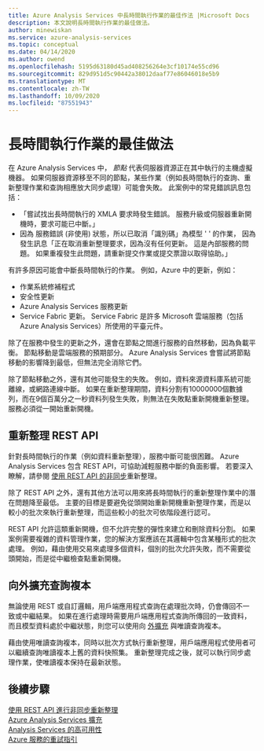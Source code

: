 ```yaml
---
title: Azure Analysis Services 中長時間執行作業的最佳作法 |Microsoft Docs
description: 本文說明長時間執行作業的最佳做法。
author: minewiskan
ms.service: azure-analysis-services
ms.topic: conceptual
ms.date: 04/14/2020
ms.author: owend
ms.openlocfilehash: 5195d63180d45ad408256264e3cf10174e55cd96
ms.sourcegitcommit: 829d951d5c90442a38012daaf77e86046018e5b9
ms.translationtype: MT
ms.contentlocale: zh-TW
ms.lasthandoff: 10/09/2020
ms.locfileid: "87551943"
---
```

# <a name="best-practices-for-long-running-operations"></a>長時間執行作業的最佳做法

在 Azure Analysis Services 中， *節點* 代表伺服器資源正在其中執行的主機虛擬機器。 如果伺服器資源移至不同的節點，某些作業（例如長時間執行的查詢、重新整理作業和查詢相應放大同步處理）可能會失敗。 此案例中的常見錯誤訊息包括：

- 「嘗試找出長時間執行的 XMLA 要求時發生錯誤。 服務升級或伺服器重新開機時，要求可能已中斷。」
- 因為 <guid> 服務錯誤 (非使用) 狀態，所以已取消「識別碼」為模型 ' ' 的作業， <database> 因為發生訊息「正在取消重新整理要求，因為沒有任何更新。 這是內部服務的問題。 如果重複發生此問題，請重新提交作業或提交票證以取得協助。」

有許多原因可能會中斷長時間執行的作業。 例如，Azure 中的更新，例如： 
- 作業系統修補程式 
- 安全性更新
- Azure Analysis Services 服務更新
- Service Fabric 更新。 Service Fabric 是許多 Microsoft 雲端服務（包括 Azure Analysis Services）所使用的平臺元件。

除了在服務中發生的更新之外，還會在節點之間進行服務的自然移動，因為負載平衡。 節點移動是雲端服務的預期部分。 Azure Analysis Services 會嘗試將節點移動的影響降到最低，但無法完全消除它們。 

除了節點移動之外，還有其他可能發生的失敗。 例如，資料來源資料庫系統可能離線，或網路連線中斷。 如果在重新整理期間，資料分割有10000000個數據列，而在9個百萬分之一秒資料列發生失敗，則無法在失敗點重新開機重新整理。 服務必須從一開始重新開機。 

## <a name="refresh-rest-api"></a>重新整理 REST API

針對長時間執行的作業（例如資料重新整理），服務中斷可能很困難。 Azure Analysis Services 包含 REST API，可協助減輕服務中斷的負面影響。 若要深入瞭解，請參閱 [使用 REST API 的非同步](analysis-services-async-refresh.md)重新整理。
 
除了 REST API 之外，還有其他方法可以用來將長時間執行的重新整理作業中的潛在問題降至最低。 主要的目標是要避免從頭開始重新開機重新整理作業，而是以較小的批次來執行重新整理，而這些較小的批次可依階段進行認可。 
 
REST API 允許這類重新開機，但不允許完整的彈性來建立和刪除資料分割。 如果案例需要複雜的資料管理作業，您的解決方案應該在其邏輯中包含某種形式的批次處理。 例如，藉由使用交易來處理多個資料，個別的批次允許失敗，而不需要從頭開始，而是從中繼檢查點重新開機。 
 
## <a name="scale-out-query-replicas"></a>向外擴充查詢複本

無論使用 REST 或自訂邏輯，用戶端應用程式查詢在處理批次時，仍會傳回不一致或中繼結果。 如果在進行處理時需要用戶端應用程式查詢所傳回的一致資料，而且模型資料處於中繼狀態，則您可以使用向 [外擴充](analysis-services-scale-out.md) 與唯讀查詢複本。

藉由使用唯讀查詢複本，同時以批次方式執行重新整理，用戶端應用程式使用者可以繼續查詢唯讀複本上舊的資料快照集。 重新整理完成之後，就可以執行同步處理作業，使唯讀複本保持在最新狀態。


## <a name="next-steps"></a>後續步驟

[使用 REST API 進行非同步重新整理](analysis-services-async-refresh.md)  
[Azure Analysis Services 擴充](analysis-services-scale-out.md)  
[Analysis Services 的高可用性](analysis-services-bcdr.md)  
[Azure 服務的重試指引](https://docs.microsoft.com/azure/architecture/best-practices/retry-service-specific)   


